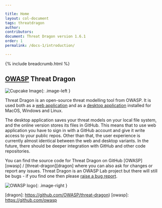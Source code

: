 ```yaml
---

title: Home
layout: col-document
tags: threatdragon
author:
contributors:
document: Threat Dragon version 1.6.1
order: 1
permalink: /docs-1/introduction/

---
```


{% include breadcrumb.html %}

<style type="text/css">
.image-left {
  display: block;
  margin-left: auto;
  margin-right: auto;
  float: left;
}
.image-right {
  display: block;
  margin-left: auto;
  margin-right: auto;
  float: right;
}
</style>

## [OWASP](https://www.owasp.org) Threat Dragon

![Cupcake Image](/assets/images/threatdragonx256.png){: .image-left }

Threat Dragon is an open-source threat modelling tool from OWASP.
It is used both as a [web application](/docs-1/install-webapp/)
and as a [desktop application](/docs-1/install-desktop/) installed for MacOS, Windows and Linux.

The desktop application saves your threat models on your local file system,
and the online version stores its files in GitHub.
This means that to use web application you have to sign in with a GitHub account and give it write access to your public repos.
Other than that, the user experience is currently almost identical between the web and desktop variants.
In the future, there should be deeper integration with GitHub and other code repositories.

You can find the source code for Threat Dragon on GitHub
[OWASP][owasp] / [threat-dragon][dragon] where you can also ask for changes or report any issues.
Threat Dragon is an OWASP Lab project but there will still be bugs - if you find one then please [raise a bug report][bug].

![OWASP logo](/assets/images/owasp.png){: .image-right }

[bug]: https://github.com/OWASP/threat-dragon/issues/new?assignees=&labels=bug&template=bug_report.md&title=
[dragon]: https://github.com/OWASP/threat-dragon)
[owasp]: https://github.com/owasp
